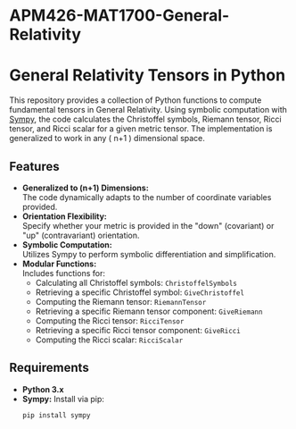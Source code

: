# APM426-MAT1700-General-Relativity

# General Relativity Tensors in Python

This repository provides a collection of Python functions to compute fundamental tensors in General Relativity. Using symbolic computation with [Sympy](https://www.sympy.org/), the code calculates the Christoffel symbols, Riemann tensor, Ricci tensor, and Ricci scalar for a given metric tensor. The implementation is generalized to work in any \( n+1 \) dimensional space.

## Features

- **Generalized to \(n+1\) Dimensions:**  
  The code dynamically adapts to the number of coordinate variables provided.
- **Orientation Flexibility:**  
  Specify whether your metric is provided in the "down" (covariant) or "up" (contravariant) orientation.
- **Symbolic Computation:**  
  Utilizes Sympy to perform symbolic differentiation and simplification.
- **Modular Functions:**  
  Includes functions for:
  - Calculating all Christoffel symbols: `ChristoffelSymbols`
  - Retrieving a specific Christoffel symbol: `GiveChristoffel`
  - Computing the Riemann tensor: `RiemannTensor`
  - Retrieving a specific Riemann tensor component: `GiveRiemann`
  - Computing the Ricci tensor: `RicciTensor`
  - Retrieving a specific Ricci tensor component: `GiveRicci`
  - Computing the Ricci scalar: `RicciScalar`

## Requirements

- **Python 3.x**
- **Sympy:** Install via pip:
  ```bash
  pip install sympy
